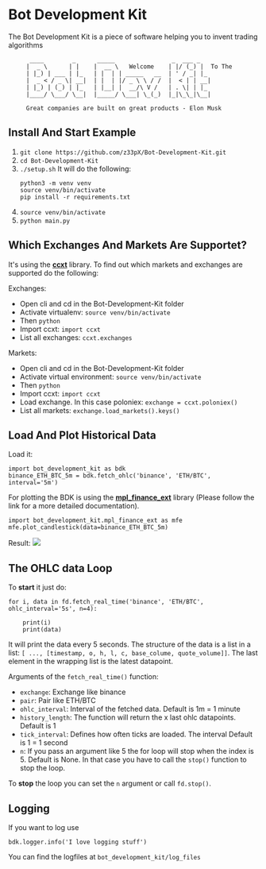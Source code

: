 # Bot Development Kit
The Bot Development Kit is a piece of software helping you to invent trading algorithms

```
      ____        _      _____                _  ___ _   
     |  _ \      | |    |  __ \   Welcome    | |/ (_) |  To The
     | |_) | ___ | |_   | |  | | _____   __  | ' / _| |_ 
     |  _ < / _ \| __|  | |  | |/ _ \ \ / /  |  < | | __|
     | |_) | (_) | |_   | |__| |  __/\ V /   | . \| | |_ 
     |____/ \___/ \__|  |_____/ \___| \_(_)  |_|\_\_|\__|
    
     Great companies are built on great products - Elon Musk
```

Install And Start Example
-

1) `git clone https://github.com/z33pX/Bot-Development-Kit.git`
2) `cd Bot-Development-Kit`
3) `./setup.sh` It will do the following:
    ```
    python3 -m venv venv
    source venv/bin/activate
    pip install -r requirements.txt
    ```
4) `source venv/bin/activate`
5) `python main.py`

Which Exchanges And Markets Are Supportet?
-
It's using the [**ccxt**](https://github.com/ccxt/ccxt) library. To find out which markets and exchanges are supported do the following:

Exchanges:
- Open cli and cd in the Bot-Development-Kit folder
- Activate virtualenv: `source venv/bin/activate`
- Then `python`
- Import ccxt: `import ccxt`
- List all exchanges: `ccxt.exchanges`

Markets:
- Open cli and cd in the Bot-Development-Kit folder
- Activate virtual environment: `source venv/bin/activate`
- Then `python`
- Import ccxt: `import ccxt`
- Load exchange. In this case poloniex: `exchange = ccxt.poloniex()` 
- List all markets: `exchange.load_markets().keys()`

Load And Plot Historical Data
-
Load it:
```
import bot_development_kit as bdk
binance_ETH_BTC_5m = bdk.fetch_ohlc('binance', 'ETH/BTC', interval='5m')
```

For plotting the BDK is using the [**mpl_finance_ext**](https://github.com/z33pX/mpl_finance_ext) library (Please follow the link for a more detailed documentation).
```
import bot_development_kit.mpl_finance_ext as mfe
mfe.plot_candlestick(data=binance_ETH_BTC_5m)
```
Result:
![](https://github.com/z33pX/Bot-Development-Kit/blob/master/pic_01.png)

The OHLC data Loop
-
To **start** it just do:
```
for i, data in fd.fetch_real_time('binance', 'ETH/BTC', ohlc_interval='5s', n=4):

    print(i)
    print(data)
```
It will print the data every 5 seconds. The structure of the data is a list in a list: `[ ..., [timestamp, o, h, l, c, base_colume, quote_volume]]`.
The last element in the wrapping list is the latest datapoint.

Arguments of the `fetch_real_time()` function:
- `exchange`: Exchange like binance
- `pair`: Pair like ETH/BTC
- `ohlc_interval`: Interval of the fetched data. Default is 1m = 1 minute
- `history_length`: The function will return the x last ohlc datapoints. Default is 1
- `tick_interval`: Defines how often ticks are loaded. The interval Default is 1  = 1 second
- `n`: If you pass an argument like 5 the for loop will stop when the index is 5. Default is None. 
In that case you have to call the `stop()` function to stop the loop.

To **stop** the loop you can set the `n` argument or call `fd.stop()`.

Logging
-
If you want to log use
```
bdk.logger.info('I love logging stuff')
```
You can find the logfiles at `bot_development_kit/log_files`
